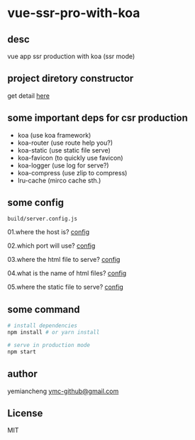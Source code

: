# vue-ssr-pro-with-koa

## desc

vue app ssr production with koa  (ssr mode)

## project diretory constructor

get detail [here](./note/dir-construtor.md)

## some important deps for csr production

- koa (use koa framework)
- koa-router (use route help you?)
- koa-static (use static file serve)
- koa-favicon (to quickly use favicon)
- koa-logger (use log for serve?)
- koa-compress (use zlip to compress)
- lru-cache (mirco cache sth.)

## some config

`build/server.config.js`

01.where the host is? [config](./build/server.config.js#L6)

02.which port will use?  [config](./build/server.config.js#L8)

03.where the html file to serve?  [config](.buildg/server.config.js#L10)

04.what is the name of html files?   [config](.buildg/server.config.js#12)

05.where the static file to serve?   [config](.buildg/server.config.js#14)

## some command

``` bash
# install dependencies
npm install # or yarn install

# serve in production mode
npm start
```

## author

yemiancheng <ymc-github@gmail.com>

## License
MIT
